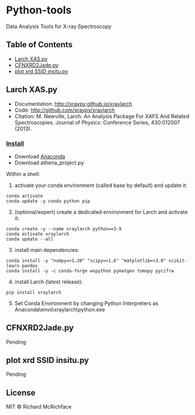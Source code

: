 # Python-tools
Data Analysis Tools for X-ray Spectroscopy

## Table of Contents

- [Larch XAS.py](#larch-XASpy)
- [CFNXRD2Jade.py](#cFNXRD2Jadepy)
- [plot xrd SSID insitu.py](#plot-xrd-SSID-insitupy)

## Larch XAS.py
- Documentation: http://xraypy.github.io/xraylarch
- Code: http://github.com/xraypy/xraylarch
- Citation: M. Newville, Larch: An Analysis Package For XAFS And Related Spectroscopies. Journal of Physics: Conference Series, 430:012007 (2013).
### [Install](https://xraypy.github.io/xraylarch/installation.html)
* Download [Anaconda](https://www.anaconda.com/)
* Download athena_project.py

Within a shell:

1. activate your conda environment (called base by default) and update it:
```
conda activate
conda update -y conda python pip
```
2. (optional/expert) create a dedicated environment for Larch and activate it:
```
conda create -y --name xraylarch python==3.9
conda activate xraylarch
conda update --all
```
3. install main dependencies:
```
conda install -y "numpy=>1.20" "scipy=>1.6" "matplotlib=>3.0" scikit-learn pandas
conda install -y -c conda-forge wxpython pymatgen tomopy pycifrw
```
4. install Larch (latest release):
```
pip install xraylarch
```
5. Set Conda Environment by changing Python Interpreters as Anaconda\envs\xraylarch\python.exe 

## CFNXRD2Jade.py
Pending

## plot xrd SSID insitu.py
Pending

## License

MIT © Richard McRichface
